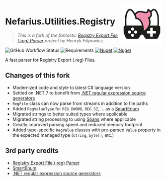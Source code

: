 <img src="assets/NSS-128x128.png" align="right" />

# Nefarius.Utilities.Registry

> *This is a fork of the fantastic [Registry Export File (.reg) Parser](https://www.codeproject.com/Tips/125573/Registry-Export-File-reg-Parser) project by Henryk Filipowicz.*

![GitHub Workflow Status](https://img.shields.io/github/actions/workflow/status/nefarius/Nefarius.Utilities.Registry/build.yml) ![Requirements](https://img.shields.io/badge/Requires-.NET%207-blue.svg) [![Nuget](https://img.shields.io/nuget/v/Nefarius.Utilities.Registry)](https://www.nuget.org/packages/Nefarius.Utilities.Registry/) [![Nuget](https://img.shields.io/nuget/dt/Nefarius.Utilities.Registry)](https://www.nuget.org/packages/Nefarius.Utilities.Registry/)

A fast parser for Registry Export (.reg) Files.

## Changes of this fork

- Modernized code and style to latest C# language version
- Settled on .NET 7 to benefit from [.NET regular expression source generators](https://learn.microsoft.com/en-us/dotnet/standard/base-types/regular-expression-source-generators)
- `RegFile` class can now parse from streams in addition to file paths
- Added `RegValueType` for `REG_DWORD`, `REG_SZ`, ... as a [SmartEnum](https://github.com/ardalis/SmartEnum)
- Migrated strings to better suited types where applicable
- Migrated string processing to using [Spans](https://learn.microsoft.com/en-us/dotnet/api/system.span-1?view=net-7.0) where applicable
- Greatly improved parsing speed and reduced memory footprint
- Added type-specific `RegValue` classes with pre-parsed `Value` property in the expected managed type (`string`, `byte[]`, etc.)

## 3rd party credits

- [Registry Export File (.reg) Parser](https://www.codeproject.com/Tips/125573/Registry-Export-File-reg-Parser)
- [SmartEnum](https://github.com/ardalis/SmartEnum)
- [.NET regular expression source generators](https://learn.microsoft.com/en-us/dotnet/standard/base-types/regular-expression-source-generators)
